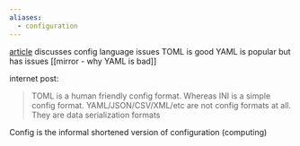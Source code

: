 ```yaml
---
aliases:
  - configuration
---
```


[article](https://ruudvanasseldonk.com/2024/a-reasonable-configuration-language) discusses config language issues
TOML is good
YAML is popular but has issues [[mirror - why YAML is bad]]

internet post:
> TOML is a human friendly config format. Whereas INI is a simple config format.
> YAML/JSON/CSV/XML/etc are not config formats at all. They are data serialization formats


Config is the informal shortened version of configuration (computing)